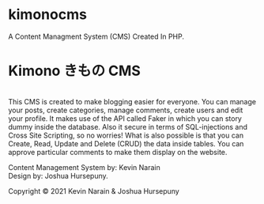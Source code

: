 # kimonocms
A Content Managment System (CMS) Created In PHP.

# Kimono きもの CMS
<br>
This CMS is created to make blogging easier for everyone. You can manage your posts, create categories, manage comments, create users and edit your profile. It makes use of the API called Faker in which you can story dummy inside the database. Also it secure in terms of SQL-injections and Cross Site Scripting, so no worries! What is also possible is that you can Create, Read, Update and Delete (CRUD) the data inside tables. You can approve particular comments to make them display on the website.

Content Management System by: Kevin Narain
<br>
Design by: Joshua Hursepuny.

Copyright © 2021 Kevin Narain & Joshua Hursepuny
